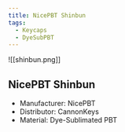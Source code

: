 ```yaml
---
title: NicePBT Shinbun
tags:
  - Keycaps
  - DyeSubPBT
---
```


![[shinbun.png]]

## NicePBT Shinbun

- Manufacturer: NicePBT
- Distributor: CannonKeys
- Material: Dye-Sublimated PBT